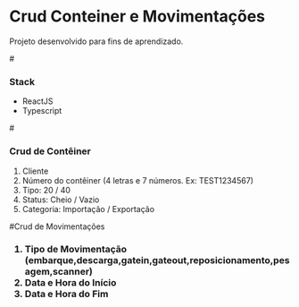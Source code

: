 # Crud Conteiner e Movimentações

Projeto desenvolvido para fins de aprendizado.

#<h3>Stack</h3>
<ul>
    <li>ReactJS</li>
    <li>Typescript</li>
</ul> 


#<h3>Crud de Contêiner</h3>
<ol>
    <li> Cliente </li>
    <li> Número do contêiner (4 letras e 7 números. Ex: TEST1234567) </li>
    <li> Tipo: 20 / 40 </li>
    <li> Status: Cheio / Vazio </li>
    <li> Categoria: Importação / Exportação </li>
</ol> 


#</h3>Crud de Movimentações<h3>
<ol>    
    <li> Tipo de Movimentação (embarque,descarga,gatein,gateout,reposicionamento,pesagem,scanner) </li>
    <li> Data e Hora do Início </li>
    <li> Data e Hora do Fim </li>
</ol>